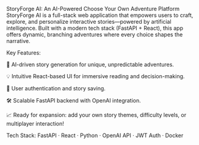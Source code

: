 StoryForge AI: An AI-Powered Choose Your Own Adventure Platform
StoryForge AI is a full-stack web application that empowers users to craft, explore, and personalize interactive stories—powered by artificial intelligence. Built with a modern tech stack (FastAPI + React), this app offers dynamic, branching adventures where every choice shapes the narrative.

Key Features:

🌟 AI-driven story generation for unique, unpredictable adventures.

💡 Intuitive React-based UI for immersive reading and decision-making.

🔐 User authentication and story saving.

🛠️ Scalable FastAPI backend with OpenAI integration.

📈 Ready for expansion: add your own story themes, difficulty levels, or multiplayer interaction!

Tech Stack:
FastAPI · React · Python · OpenAI API · JWT Auth · Docker
